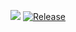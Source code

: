 [![](https://jitpack.io/v/nl.thijsbroersen/scala-js-leaflet.svg)](https://jitpack.io/#nl.thijsbroersen/scala-js-leaflet)
[![Release](https://jitpack.io/v/nl.thijsbroersen/scala-js-leaflet.svg)](https://jitpack.io/#nl.thijsbroersen/scala-js-leaflet)
